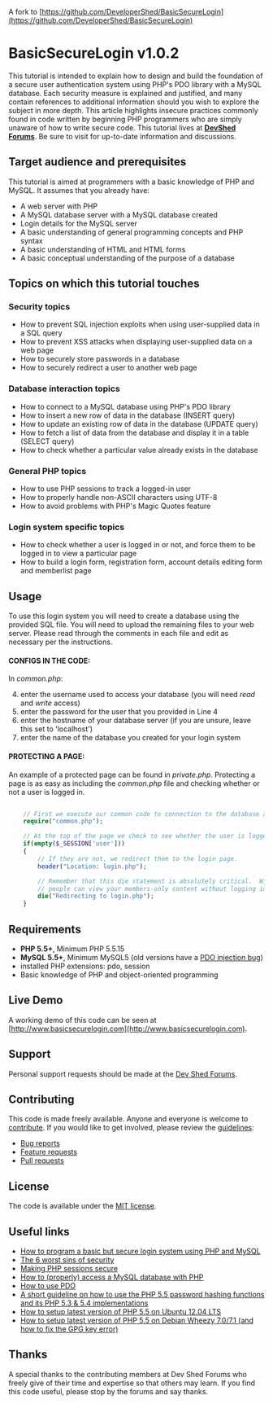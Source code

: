 A fork to [https://github.com/DeveloperShed/BasicSecureLogin](https://github.com/DeveloperShed/BasicSecureLogin)

# BasicSecureLogin v1.0.2

This tutorial is intended to explain how to design and build the foundation of a secure user authentication system using PHP's PDO library with a MySQL database. Each security measure is explained and justified, and many contain references to additional information should you wish to explore the subject in more depth. This article highlights insecure practices commonly found in code written by beginning PHP programmers who are simply unaware of how to write secure code. This tutorial lives at **[DevShed Forums](http://forums.devshed.com/php-faqs-stickies-167/program-basic-secure-login-system-using-php-mysql-891201.html)**. Be sure to visit for up-to-date information and discussions.


## Target audience and prerequisites

This tutorial is aimed at programmers with a basic knowledge of PHP and MySQL. It assumes that you already have:

* A web server with PHP
* A MySQL database server with a MySQL database created
* Login details for the MySQL server
* A basic understanding of general programming concepts and PHP syntax
* A basic understanding of HTML and HTML forms
* A basic conceptual understanding of the purpose of a database


## Topics on which this tutorial touches

### Security topics
* How to prevent SQL injection exploits when using user-supplied data in a SQL query
* How to prevent XSS attacks when displaying user-supplied data on a web page
* How to securely store passwords in a database
* How to securely redirect a user to another web page

### Database interaction topics
* How to connect to a MySQL database using PHP's PDO library
* How to insert a new row of data in the database (INSERT query)
* How to update an existing row of data in the database (UPDATE query)
* How to fetch a list of data from the database and display it in a table (SELECT query)
* How to check whether a particular value already exists in the database

### General PHP topics
* How to use PHP sessions to track a logged-in user
* How to properly handle non-ASCII characters using UTF-8
* How to avoid problems with PHP's Magic Quotes feature

### Login system specific topics
* How to check whether a user is logged in or not, and force them to be logged in to view a particular page
* How to build a login form, registration form, account details editing form and memberlist page


## Usage

To use this login system you will need to create a database using the provided SQL file.  You will need to upload the remaining files to your web server.  Please read through the comments in each file and edit as necessary per the instructions.

#### CONFIGS IN THE CODE:

In *common.php*:

4. enter the username used to access your database (you will need *read* and *write* access)
5. enter the password for the user that you provided in Line 4
6. enter the hostname of your database server (if you are unsure, leave this set to 'localhost')
7. enter the name of the database you created for your login system

#### PROTECTING A PAGE:

An example of a protected page can be found in *private.php*.  Protecting a page is as easy as including the *common.php*
file and checking whether or not a user is logged in.

```php

    // First we execute our common code to connection to the database and start the session
    require("common.php");

    // At the top of the page we check to see whether the user is logged in or not
    if(empty($_SESSION['user']))
    {
        // If they are not, we redirect them to the login page.
        header("Location: login.php");

        // Remember that this die statement is absolutely critical.  Without it,
        // people can view your members-only content without logging in.
        die("Redirecting to login.php");
    }
```


## Requirements

* **PHP 5.5+**, Minimum PHP 5.5.15
* **MySQL 5.5+**, Minimum MySQL5 (old versions have a [PDO injection bug](http://stackoverflow.com/q/134099/1114320))
* installed PHP extensions: pdo, session
* Basic knowledge of PHP and object-oriented programming


## Live Demo

A working demo of this code can be seen at [http://www.basicsecurelogin.com](http://www.basicsecurelogin.com).


## Support

Personal support requests should be made at the [Dev Shed Forums](http://forums.devshed.com).


## Contributing

This code is made freely available. Anyone and everyone is welcome to [contribute](CONTRIBUTING.md). If you would like to get involved, please review the [guidelines](CONTRIBUTING.md):

* [Bug reports](CONTRIBUTING.md#bugs)
* [Feature requests](CONTRIBUTING.md#features)
* [Pull requests](CONTRIBUTING.md#pull-requests)


## License

The code is available under the [MIT license](LICENSE).


## Useful links

- [How to program a basic but secure login system using PHP and MySQL](http://forums.devshed.com/php-faqs-stickies-167/program-basic-secure-login-system-using-php-mysql-891201.html)
- [The 6 worst sins of security](http://forums.devshed.com/php-faqs-stickies-167/6-worst-sins-security-938991.html)
- [Making PHP sessions secure](http://forums.devshed.com/php-faqs-stickies-167/php-sessions-secure-953373.html)
- [How to (properly) access a MySQL database with PHP](http://forums.devshed.com/php-faqs-stickies-167/properly-access-mysql-database-php-954131.html)
- [How to use PDO](http://wiki.hashphp.org/PDO_Tutorial_for_MySQL_Developers)
- [A short guideline on how to use the PHP 5.5 password hashing functions and its PHP 5.3 & 5.4 implementations](http://www.dev-metal.com/use-php-5-5-password-hashing-functions/)
- [How to setup latest version of PHP 5.5 on Ubuntu 12.04 LTS](http://www.dev-metal.com/how-to-setup-latest-version-of-php-5-5-on-ubuntu-12-04-lts/)
- [How to setup latest version of PHP 5.5 on Debian Wheezy 7.0/7.1 (and how to fix the GPG key error)](http://www.dev-metal.com/setup-latest-version-php-5-5-debian-wheezy-7-07-1-fix-gpg-key-error/)


## Thanks

A special thanks to the contributing members at Dev Shed Forums who freely give of their time and expertise so that
others may learn.  If you find this code useful, please stop by the forums and say thanks.

